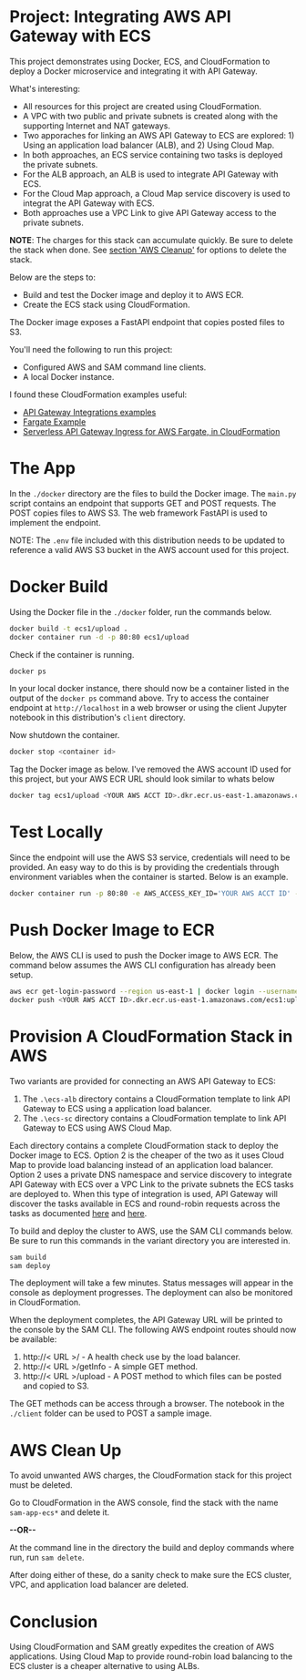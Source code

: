 # Project: Integrating AWS API Gateway with ECS

This project demonstrates using Docker, ECS, and CloudFormation to deploy a Docker microservice and integrating it with API Gateway.

What's interesting:

* All resources for this project are created using CloudFormation.
* A VPC with two public and private subnets is created along with the supporting Internet and NAT gateways. 
* Two apporaches for linking an AWS API Gateway to ECS are explored: 1) Using an application load balancer (ALB), and 2) Using Cloud Map.
* In both approaches, an ECS service containing two tasks is deployed the private subnets.
* For the ALB approach, an ALB is used to integrate API Gateway with ECS.
* For the Cloud Map approach, a Cloud Map service discovery is used to integrat the API Gateway with ECS.
* Both approaches use a VPC Link to give API Gateway access to the private subnets.   

**NOTE**: The charges for this stack can accumulate quickly. Be sure to delete the stack when done. See [section 'AWS Cleanup'](#cleanup) for options to delete the stack.  

Below are the steps to:

- Build and test the Docker image and deploy it to AWS ECR.
- Create the ECS stack using CloudFormation.  

The Docker image exposes a FastAPI endpoint that copies posted files to S3.

You'll need the following to run this project:

- Configured AWS and SAM command line clients.
- A local Docker instance.

I found these CloudFormation examples useful:

- [API Gateway Integrations examples](https://github.com/aws-samples/aws-apigw-http-api-private--integrations) 
- [Fargate Example](https://containersonaws.com/pattern/sam-fargate)
- [Serverless API Gateway Ingress for AWS Fargate, in CloudFormation](https://containersonaws.com/pattern/api-gateway-fargate-cloudformation)

# The App

In the `./docker` directory are the files to build the Docker image. The `main.py` script contains an endpoint that supports GET and POST requests. The POST copies files to AWS S3. The web framework FastAPI is used to implement the endpoint.  

NOTE: The `.env` file included with this distribution needs to be updated to reference a valid AWS S3 bucket in the AWS account used for this project.

# Docker Build

Using the Docker file in the `./docker` folder, run the commands below. 

```bash
docker build -t ecs1/upload .
docker container run -d -p 80:80 ecs1/upload
```

Check if the container is running.

```bash
docker ps
```

In your local docker instance, there should now be a container listed in the output of the `docker ps` command above. Try to access the container endpoint at `http://localhost` in a web browser or using the client Jupyter notebook in this distribution's `client` directory. 

Now shutdown the container.

```bash
docker stop <container id>
```

Tag the Docker image as below. I've removed the AWS account ID used for this project, but your AWS ECR URL should look similar to whats below

```bash
docker tag ecs1/upload <YOUR AWS ACCT ID>.dkr.ecr.us-east-1.amazonaws.com/ecs1:upload
```

# Test Locally

Since the endpoint will use the AWS S3 service, credentials will need to be provided. An easy way to do this is by providing the credentials through environment variables when the container is started. Below is an example.

```bash
docker container run -p 80:80 -e AWS_ACCESS_KEY_ID='YOUR AWS ACCT ID' -e AWS_SECRET_ACCESS_KEY='YOUR AWS ACCT KEY' ecs1/upload  
```

# Push Docker Image to ECR

Below, the AWS CLI is used to push the Docker image to AWS ECR. The command below assumes the AWS CLI configuration has already been setup. 

```bash
aws ecr get-login-password --region us-east-1 | docker login --username AWS --password-stdin <YOUR ACCT ID>.dkr.ecr.us-east-1.amazonaws.com
docker push <YOUR AWS ACCT ID>.dkr.ecr.us-east-1.amazonaws.com/ecs1:upload
```

# Provision A CloudFormation Stack in AWS

Two variants are provided for connecting an AWS API Gateway to ECS:

1. The `.\ecs-alb` directory contains a CloudFormation template to link API Gateway to ECS using a application load balancer.
2. The `.\ecs-sc` directory contains a CloudFormation template to link API Gateway to ECS using AWS Cloud Map.

Each directory contains a complete CloudFormation stack to deploy the Docker image to ECS. Option 2 is the cheaper of the two as it uses Cloud Map to provide load balancing instead of an application load balancer. Option 2 uses a private DNS namespace and service discovery to integrate API Gateway with ECS over a VPC Link to the private subnets the ECS tasks are deployed to. When this type of integration is used, API Gateway will discover the tasks available in ECS and round-robin requests across the tasks as documented [here](https://docs.aws.amazon.com/AWSCloudFormation/latest/UserGuide/aws-resource-apigatewayv2-integration.html#cfn-apigatewayv2-integration-integrationuri) and [here](https://docs.aws.amazon.com/cloud-map/latest/api/API_DiscoverInstances.html).

To build and deploy the cluster to AWS, use the SAM CLI commands below. Be sure to run this commands in the variant directory you are interested in.

```bash
sam build
sam deploy
```

The deployment will take a few minutes. Status messages will appear in the console as deployment progresses. The deployment can also be monitored in CloudFormation.

When the deployment completes, the API Gateway URL will be printed to the console by the SAM CLI. The following AWS endpoint routes should now be available:

1. http://< URL >/ - A health check use by the load balancer.
1. http://< URL >/getInfo - A simple GET method.
1. http://< URL >/upload - A POST method to which files can be posted and copied to S3.   

The GET methods can be access through a browser. The notebook in the `./client` folder can be used to POST a sample image. 

# AWS Clean Up <a id='cleanup'></a>

To avoid unwanted AWS charges, the CloudFormation stack for this project must be deleted. 

Go to CloudFormation in the AWS console, find the stack with the name `sam-app-ecs*` and delete it.

**--OR--**

At the command line in the directory the build and deploy commands where run, run `sam delete`.

After doing either of these, do a sanity check to make sure the ECS cluster, VPC, and application load balancer are deleted.

# Conclusion

Using CloudFormation and SAM greatly expedites the creation of AWS applications. Using Cloud Map to provide round-robin load balancing to the ECS cluster is a cheaper alternative to using ALBs.
